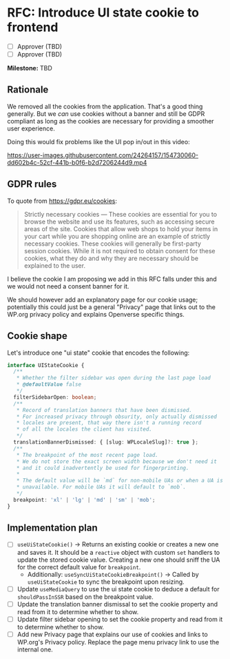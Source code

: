 # RFC: Introduce UI state cookie to frontend

- [ ] Approver (TBD)
- [ ] Approver (TBD)

**Milestone:** TBD

## Rationale

We removed all the cookies from the application. That's a good thing generally. But we _can_ use cookies without a banner and still be GDPR compliant as long as the cookies are necessary for providing a smoother user experience.

Doing this would fix problems like the UI pop in/out in this video:

https://user-images.githubusercontent.com/24264157/154730060-dd602b4c-52cf-441b-b0f6-b2d7206244d9.mp4

## GDPR rules

To quote from https://gdpr.eu/cookies:

> Strictly necessary cookies — These cookies are essential for you to browse the website and use its features, such as accessing secure areas of the site. Cookies that allow web shops to hold your items in your cart while you are shopping online are an example of strictly necessary cookies. These cookies will generally be first-party session cookies. While it is not required to obtain consent for these cookies, what they do and why they are necessary should be explained to the user.

I believe the cookie I am proposing we add in this RFC falls under this and we would not need a consent banner for it.

We should however add an explanatory page for our cookie usage; potentially this could just be a general "Privacy" page that links out to the WP.org privacy policy and explains Openverse specific things.

## Cookie shape

Let's introduce one "ui state" cookie that encodes the following:

```ts
interface UIStateCookie {
  /**
   * Whether the filter sidebar was open during the last page load
   * @defaultValue false
   */
  filterSidebarOpen: boolean;
  /**
   * Record of translation banners that have been dismissed.
   * For increased privacy through obsurity, only actually dismissed
   * locales are present, that way there isn't a running record
   * of all the locales the client has visited.
   */
  translationBannerDismissed: { [slug: WPLocaleSlug]?: true };
  /**
   * The breakpoint of the most recent page load.
   * We do not store the exact screen width because we don't need it
   * and it could inadvertently be used for fingerprinting.
   *
   * The default value will be `md` for non-mobile UAs or when a UA is
   * unavailable. For mobile UAs it will default to `mob`.
   */
  breakpoint: 'xl' | 'lg' | 'md' | 'sm' | 'mob';
}
```

## Implementation plan

- [ ] `useUiStateCookie()` -> Returns an existing cookie or creates a new one and saves it. It should be a `reactive` object with custom `set` handlers to update the stored cookie value. Creating a new one should sniff the UA for the correct default value for `breakpoint`.
    - Additionally: `useSyncUiStateCookieBreakpoint()` -> Called by `useUiStateCookie` to sync the breakpoint upon resizing.
- [ ] Update `useMediaQuery` to use the ui state cookie to deduce a default for `shouldPassInSSR` based on the breakpoint value.
- [ ] Update the translation banner dismissal to set the cookie property and read from it to determine whether to show.
- [ ] Update filter sidebar opening to set the cookie property and read from it to determine whether to show.
- [ ] Add new Privacy page that explains our use of cookies and links to WP.org's Privacy policy. Replace the page menu privacy link to use the internal one.
